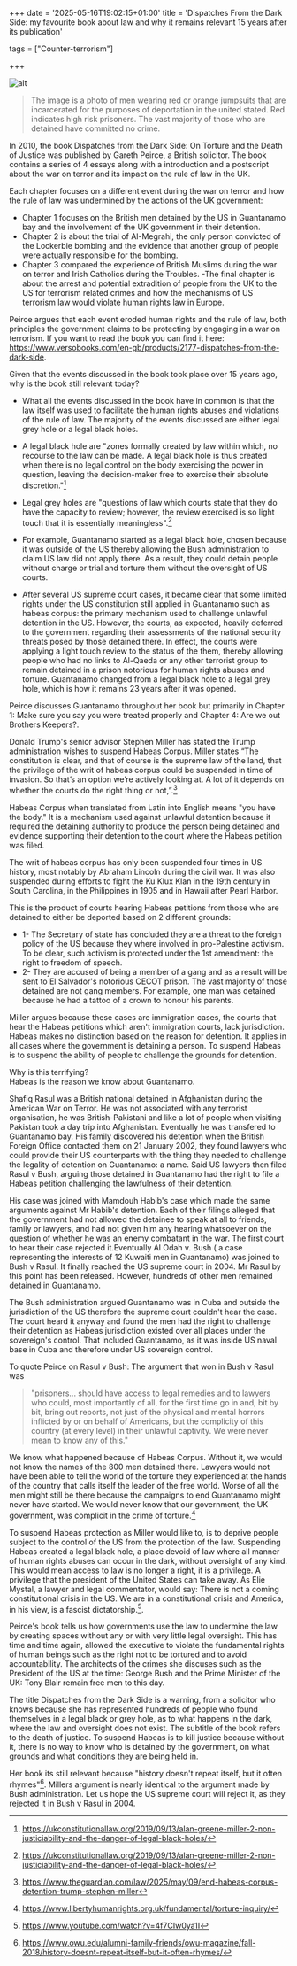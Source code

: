 +++
date = '2025-05-16T19:02:15+01:00'
title = 'Dispatches From the Dark Side: my favourite book about law and why it remains relevant 15 years after its publication'

tags = ["Counter-terrorism"]

+++

![alt](./SOS%20image.webp)
> The image is a photo of men wearing red or orange jumpsuits that are incarcerated for the purposes of deportation in the united stated. Red indicates high risk prisoners. The vast majority of those who are detained have committed no crime. 

In 2010, the book Dispatches from the Dark Side: On Torture and the Death of Justice was published by Gareth Peirce, a British solicitor. The book contains a series of 4 essays along with a introduction and a postscript about the war on terror and its impact on the rule of law in the UK. 

Each chapter focuses on a different event during the war on terror and how the rule of law was undermined by the actions of the UK government: 
- Chapter 1 focuses on the British men detained by the US in Guantanamo bay and the involvement of the UK government in their detention.
-  Chapter 2 is about the trial of Al-Megrahi, the only person convicted of the Lockerbie bombing and the evidence that another group of people were actually responsible for the bombing. 
- Chapter 3 compared the experience of British Muslims during the war on terror and Irish Catholics during the Troubles. 
-The final chapter is about the arrest and potential extradition of people from the UK to the US for terrorism related crimes and how the mechanisms of US terrorism law would violate human rights law in Europe. 

Peirce argues that each event eroded human rights and the rule of law, both principles the government claims to be protecting by engaging in a war on terrorism. If you want to read the book you can find it here: https://www.versobooks.com/en-gb/products/2177-dispatches-from-the-dark-side. 

Given that the events discussed in the book took place over 15 years ago, why is the book still relevant today?

- What all the events discussed in the book have in common is that the law itself was used to facilitate the human rights abuses and violations of the rule of law. The majority of the events discussed are either legal grey hole or a legal black holes. 
- A legal black hole are "zones formally created by law within which, no recourse to the law can be made. A legal black hole is thus created when there is no legal control on the body exercising the power in question, leaving the decision-maker free to exercise their absolute discretion."[^1] 
- Legal grey holes are "questions of law which courts state that they do have the capacity to review; however, the review exercised is so light touch that it is essentially meaningless".[^2] 

- For example, Guantanamo started as a  legal black hole, chosen because it was outside of the US thereby allowing the Bush administration to claim US law did not apply there. As a result, they could detain people without charge or trial and torture them without the oversight of US courts. 
- After several US supreme court cases, it became clear that some limited rights under the US constitution still applied in Guantanamo such as habeas corpus: the primary mechanism used to challenge unlawful detention in the US. However, the courts, as expected, heavily deferred to the government regarding their assessments of the national security threats posed by those detained there. In effect, the courts were applying a light touch review to the status of the them, thereby allowing people who had no links to Al-Qaeda or any other terrorist group to remain detained in a prison notorious for human rights abuses and torture. Guantanamo changed from a legal black hole to a legal grey hole, which is how it remains 23 years after it was opened. 

Peirce discusses Guantanamo throughout her book but primarily in Chapter 1: Make sure you say you were treated properly and Chapter 4: Are we out Brothers Keepers?.

Donald Trump's senior advisor Stephen Miller has stated the Trump administration wishes to suspend Habeas Corpus. Miller states “The constitution is clear, and that of course is the supreme law of the land, that the privilege of the writ of habeas corpus could be suspended in time of invasion. So that’s an option we’re actively looking at. A lot of it depends on whether the courts do the right thing or not,”.[^3] 

Habeas Corpus when translated from Latin into English means "you have the body." It is a mechanism used against unlawful detention because it required the detaining authority to produce the person being detained and evidence supporting their detention to the court where the Habeas petition was filed. 

The writ of habeas corpus has only been suspended four times in US history, most notably by Abraham Lincoln during the civil war. It was also suspended during efforts to fight the Ku Klux Klan in the 19th century in South Carolina, in the Philippines in 1905 and in Hawaii after Pearl Harbor.

This is the product of courts hearing Habeas petitions from those who are detained to either be deported based on 2 different grounds:

- 1- The Secretary of state has concluded they are a threat to the foreign policy of the US because they where involved in pro-Palestine activism. To be clear, such activism is protected under the 1st amendment: the right to freedom of speech. 
- 2- They are accused of being a member of a gang and as a result will be sent to El Salvador's notorious CECOT prison. The vast majority of those detained are not gang members. For example, one man was detained because he had a tattoo of a crown to honour his parents. 

Miller argues because these cases are immigration cases, the courts that hear the Habeas petitions which aren't immigration courts, lack jurisdiction. Habeas makes no distinction based on the reason for detention. It applies in all cases where the government is detaining a person. To suspend Habeas is to suspend the ability of people to challenge the grounds for detention. 

Why is this terrifying?  
Habeas is the reason we know about Guantanamo. 

Shafiq Rasul was a British national detained in Afghanistan during the American War on Terror. He was not associated with any terrorist organisation, he was British-Pakistani and like a lot of people when visiting Pakistan took a day trip into Afghanistan. Eventually he was transfered to Guantanamo bay. His family discovered his detention when the British Foreign Office contacted them on 21 January 2002, they found lawyers who could provide their US counterparts with the thing they needed to challenge the legality of detention on Guantanamo: a name. Said US lawyers then filed Rasul v Bush, arguing those detained in Guantanamo had the right to file a Habeas petition challenging the lawfulness of their detention. 

His case was joined with Mamdouh Habib's case which made the same arguments against Mr Habib's detention.  Each of their filings alleged that the government had not allowed the detainee to speak at all to friends, family or lawyers, and had not given him any hearing whatsoever on the question of whether he was an enemy combatant in the war. The first court to hear their case rejected it.Eventually Al Odah v. Bush ( a case representing the interests of 12 Kuwaiti men in Guantanamo) was joined to Bush v Rasul. It finally reached the US supreme court in 2004. Mr Rasul by this point has been released. However, hundreds of other men remained detained in Guantanamo. 

The Bush administration argued Guantanamo was in Cuba and outside the jurisdiction of the US therefore the supreme court couldn't hear the case. The court heard it anyway and found the men had the right to challenge their detention as Habeas jurisdiction existed over all places under the sovereign's control. That included Guantanamo, as it was inside US naval base in Cuba and therefore under US sovereign control.

To quote Peirce on Rasul v Bush:
The argument that won in Bush v Rasul was 
> "prisoners... should have access to legal remedies and to lawyers who could, most importantly of all, for the first time go in and, bit by bit, bring out reports, not just of the physical and mental horrors inflicted by or on behalf of Americans, but the complicity of this country (at every level) in their unlawful captivity. We were never mean to know any of this."

We know what happened because of Habeas Corpus. Without it, we would not know the names of the 800 men detained there. Lawyers would not have been able to tell the world of the torture they experienced at the hands of the country that calls itself the leader of the free world. Worse of all the men might still be there because the campaigns to end Guantanamo might never have started. We would never know that our government, the UK government, was complicit in the crime of torture.[^4]

To suspend Habeas protection as Miller would like to, is to deprive people subject to the control of the US from the protection of the law. Suspending Habeas created a legal black hole, a place devoid of law where all manner of human rights abuses can occur in the dark, without oversight of any kind. This would mean access to law is no longer a right, it is a privilege. A privilege that the president of the United States can take away. As Elie Mystal, a lawyer and legal commentator, would say: There is not a coming constitutional crisis in the US. We are in a constitutional crisis and America, in his view, is a fascist dictatorship.[^5]. 

Peirce's book  tells us how governments use the law to undermine the law by creating spaces without any or with very little legal oversight. This has time and time again, allowed the executive to violate the fundamental rights of human beings such as the right not to be tortured and to avoid accountability. The architects of the crimes she discuses such as the President of the US at the time: George Bush and the Prime Minister of the UK: Tony Blair remain free men to this day.

The title Dispatches from the Dark Side is a warning, from a solicitor who knows because she has represented hundreds of people who found themselves in a legal black or grey hole, as to what happens in the dark, where the law and oversight does not exist. The subtitle of the book refers to the death of justice. To suspend Habeas is to kill justice because without it, there is no way to know who is detained by the government, on what grounds and what conditions they are being held in.

Her book its still relevant because "history doesn't repeat itself, but it often rhymes"[^6]. Millers argument is nearly identical to the argument made by Bush administration. Let us hope the US supreme court will reject it, as they rejected it in Bush v Rasul in 2004.

[^1]: https://ukconstitutionallaw.org/2019/09/13/alan-greene-miller-2-non-justiciability-and-the-danger-of-legal-black-holes/
[^2]:https://ukconstitutionallaw.org/2019/09/13/alan-greene-miller-2-non-justiciability-and-the-danger-of-legal-black-holes/
[^3]: https://www.theguardian.com/law/2025/may/09/end-habeas-corpus-detention-trump-stephen-miller
[^4]: https://www.libertyhumanrights.org.uk/fundamental/torture-inquiry/
[^5]: https://www.youtube.com/watch?v=4f7CIw0ya1I
[^6]: https://www.owu.edu/alumni-family-friends/owu-magazine/fall-2018/history-doesnt-repeat-itself-but-it-often-rhymes/
